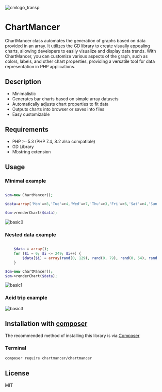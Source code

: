 ![cmlogo_transp](https://github.com/nightflyza/ChartMancer/assets/1496954/7dffd749-f232-4cd5-acb7-0cbd47903ab3)

# ChartMancer

ChartMancer class automates the generation of graphs based on data provided in an array. 
It utilizes the GD library to create visually appealing charts, allowing developers to easily 
visualize and display data trends. With ChartMancer, you can customize various aspects of the 
graph, such as colors, labels, and other chart properties, providing a versatile tool 
for data representation in PHP applications.


## Description

- Minimalistic
- Generates bar charts based on simple array datasets
- Automatically adjusts chart properties to fit data
- Outputs charts into browser or saves into files
- Easy customizable

## Requirements

- PHP >=5.3 (PHP 7.4, 8.2 also compatible)
- GD Library
- Mbstring extension

## Usage

### Minimal example

```php

$cm=new ChartMancer();

$data=array('Mon'=>8,'Tue'=>4,'Wed'=>7,'Thu'=>3,'Fri'=>6,'Sat'=>4,'Sun'=>0);

$cm->renderChart($data);

```

![basic0](https://github.com/nightflyza/ChartMancer/assets/1496954/d6ff2530-3876-40b4-aefe-cb3676a343b9)

### Nested data example

```php

    $data = array();
    for ($i = 0; $i <= 249; $i++) {
        $data[$i] = array(rand(0, 129), rand(0, 79), rand(0, 54), rand(0, 4));
    }

$cm=new ChartMancer();
$cm->renderChart($data);

```

![basic1](https://github.com/nightflyza/ChartMancer/assets/1496954/f8e0a742-ecfd-4037-94f4-fd707792697d)

### Acid trip example

![basic3](https://github.com/nightflyza/ChartMancer/assets/1496954/5275a93f-03e4-4895-b29f-e39927a74e5d)

## Installation with [composer](https://getcomposer.org)

The recommended method of installing this library is via [Composer](https://packagist.org/packages/chartmancer/chartmancer)

### Terminal

```bash
composer require chartmancer/chartmancer
```


## License

MIT
